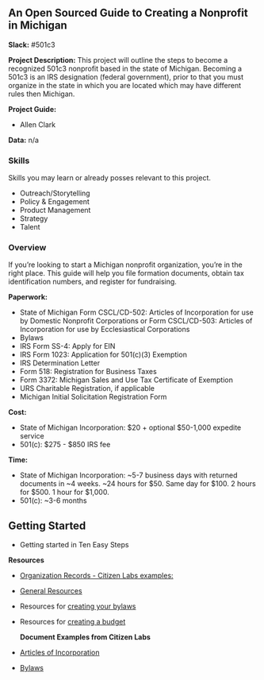 ## An Open Sourced Guide to Creating a Nonprofit in Michigan

**Slack:** \#501c3

**Project Description:** This project will outline the steps to become a recognized 501c3 nonprofit based in the state of Michigan. Becoming a 501c3 is an IRS designation \(federal government\), prior to that you must organize in the state in which you are located which may have different rules then Michigan.

**Project Guide:**

* Allen Clark

**Data:** n/a

### Skills

Skills you may learn or already posses relevant to this project.

* Outreach/Storytelling
* Policy & Engagement
* Product Management
* Strategy
* Talent

### Overview

If you’re looking to start a Michigan nonprofit organization, you’re in the right place. This guide will help you file formation documents, obtain tax identification numbers, and register for fundraising.

**Paperwork:**

* State of Michigan Form CSCL/CD-502: Articles of Incorporation for use by Domestic Nonprofit Corporations or Form CSCL/CD-503: Articles of Incorporation for use by Ecclesiastical Corporations
* Bylaws
* IRS Form SS-4: Apply for EIN
* IRS Form 1023: Application for 501\(c\)\(3\) Exemption
* IRS Determination Letter
* Form 518: Registration for Business Taxes
* Form 3372: Michigan Sales and Use Tax Certificate of Exemption
* URS Charitable Registration, if applicable
* Michigan Initial Solicitation Registration Form

**Cost:**

* State of Michigan Incorporation: $20 + optional $50-1,000 expedite service
* 501\(c\): $275 - $850 IRS fee

**Time:**

* State of Michigan Incorporation: ~5-7 business days with returned documents in ~4 weeks. ~24 hours for $50. Same day for $100. 2 hours for $500. 1 hour for $1,000.
* 501\(c\): ~3-6 months

## Getting Started

* Getting started in Ten Easy Steps

**Resources**

* [Organization Records - Citizen Labs examples:](https://github.com/citizenlabsgr/community/tree/master/governance)
* [General Resources](https://github.com/citizenlabsgr/opensourced-nonprofit/blob/master/501c3-Resources.md)
* Resources for [creating your bylaws](https://github.com/citizenlabsgr/opensourced-nonprofit/blob/master/Bylaws-Resources.md)
* Resources for [creating a budget](https://github.com/citizenlabsgr/opensourced-nonprofit/blob/master/Budget-Preperation.md)

  **Document Examples from Citizen Labs**

* [Articles of Incorporation](https://github.com/citizenlabsgr/opensourced-nonprofit/blob/master/articles-incorporation.md)
* [Bylaws](https://github.com/citizenlabsgr/opensourced-nonprofit/blob/master/bylaws.md)



